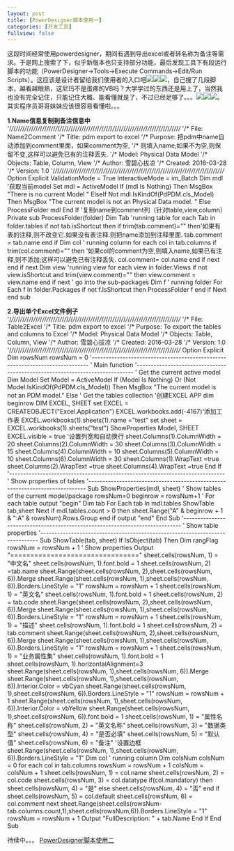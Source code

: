 ```yaml
---
layout: post
title: [PowerDesigner脚本使用一]
categories: [开发工具]
fullview: false
---
```

这段时间经常使用powerdesigner，期间有遇到导出excel或者转名称为备注等需求。于是网上搜索了下，似乎新版本也只支持部分功能，最后发现工具下有段运行脚本的功能（PowerDesigner->Tools->Execute Commands->Edit/Run Scripts）。这应该是设计者留给我们使用者的入口吧![](http://img.baidu.com/hi/jx2/j_0028.gif)![](http://img.baidu.com/hi/jx2/j_0028.gif)![](http://img.baidu.com/hi/jx2/j_0028.gif)，自己搜了几段脚本，越看越眼熟，这尼玛不是蛋疼的VB吗？大学学过的东西还是用上了，当然我也没有完全记住，只能记住大概、能看懂就是了，不过已经足够了。。。![](http://img.baidu.com/hi/jx2/j_0028.gif)![](http://img.baidu.com/hi/jx2/j_0028.gif)![](http://img.baidu.com/hi/jx2/j_0028.gif)。其实程序员哥哥妹妹应该很容易看懂啦。。。

**1.Name信息复制到备注信息中**
'/*/*/*/*/*/*/*/*/*/*/*/*/*/*/*/*/*/*/*/*/*/*/*/*/*/*/*/*/*/*/*/*/*/*/*/*/*/*/*/*/*/*/*/*/*/*/*/*/*/*/*/*/*/*/*/*/*/*/*/*/*/*/*/*/*/*/*/*/*/*/*/*/*/*/*/*/*/* '/* File: Name2Comment '/* Title: pdm export to excel '/* Purpose: 把pdm中name自动添加到comment里面，如果comment为空, '/* 则填入name;如果不为空,则保留不变,这样可以避免已有的注释丢失. '/* Model: Physical Data Model '/* Objects: Table, Column, View '/* Author: 雪碧心拔凉 '/* Created: 2016-03-28 '/* Version: 1.0 '/*/*/*/*/*/*/*/*/*/*/*/*/*/*/*/*/*/*/*/*/*/*/*/*/*/*/*/*/*/*/*/*/*/*/*/*/*/*/*/*/*/*/*/*/*/*/*/*/*/*/*/*/*/*/*/*/*/*/*/*/*/*/*/*/*/*/*/*/*/*/*/*/*/*/*/*/*/* Option Explicit ValidationMode = True InteractiveMode = im_Batch Dim mdl '获取当前model Set mdl = ActiveModel If (mdl Is Nothing) Then MsgBox "There is no current Model " ElseIf Not mdl.IsKindOf(PdPDM.cls_Model) Then MsgBox "The current model is not an Physical Data model. " Else ProcessFolder mdl End If '复制name到comment列（针对table,view,column） Private sub ProcessFolder(folder) Dim Tab 'running table for each Tab in folder.tables if not tab.isShortcut then if trim(tab.comment)="" then'如果有表的注释,则不改变它.如果没有表注释.则把name添加到注释里面. tab.comment = tab.name end if Dim col ' running column for each col in tab.columns if trim(col.comment)="" then '如果col的comment为空,则填入name,如果已有注释,则不添加;这样可以避免已有注释丢失. col.comment= col.name end if next end if next Dim view 'running view for each view in folder.Views if not view.isShortcut and trim(view.comment)="" then view.comment = view.name end if next ' go into the sub-packages Dim f ' running folder For Each f In folder.Packages if not f.IsShortcut then ProcessFolder f end if Next end sub

**2.导出单个Excel文件例子**
'/*/*/*/*/*/*/*/*/*/*/*/*/*/*/*/*/*/*/*/*/*/*/*/*/*/*/*/*/*/*/*/*/*/*/*/*/*/*/*/*/*/*/*/*/*/*/*/*/*/*/*/*/*/*/*/*/*/*/*/*/*/*/*/*/*/*/*/*/*/*/*/*/*/*/*/*/*/* '/* File: Table2Excel '/* Title: pdm export to excel '/* Purpose: To export the tables and columns to Excel '/* Model: Physical Data Model '/* Objects: Table, Column, View '/* Author: 雪碧心拔凉 '/* Created: 2016-03-28 '/* Version: 1.0 '/*/*/*/*/*/*/*/*/*/*/*/*/*/*/*/*/*/*/*/*/*/*/*/*/*/*/*/*/*/*/*/*/*/*/*/*/*/*/*/*/*/*/*/*/*/*/*/*/*/*/*/*/*/*/*/*/*/*/*/*/*/*/*/*/*/*/*/*/*/*/*/*/*/*/*/*/*/* Option Explicit Dim rowsNum rowsNum = 0 '----------------------------------------------------------------------------- ' Main function '----------------------------------------------------------------------------- ' Get the current active model Dim Model Set Model = ActiveModel If (Model Is Nothing) Or (Not Model.IsKindOf(PdPDM.cls_Model)) Then MsgBox "The current model is not an PDM model." Else ' Get the tables collection '创建EXCEL APP dim beginrow DIM EXCEL, SHEET set EXCEL = CREATEOBJECT("Excel.Application") EXCEL.workbooks.add(-4167)'添加工作表 EXCEL.workbooks(1).sheets(1).name ="test" set sheet = EXCEL.workbooks(1).sheets("test") ShowProperties Model, SHEET EXCEL.visible = true '设置列宽和自动换行 sheet.Columns(1).ColumnWidth = 20 sheet.Columns(2).ColumnWidth = 30 sheet.Columns(3).ColumnWidth = 15 sheet.Columns(4).ColumnWidth = 10 sheet.Columns(5).ColumnWidth = 10 sheet.Columns(6).ColumnWidth = 30 sheet.Columns(1).WrapText =true sheet.Columns(2).WrapText =true sheet.Columns(4).WrapText =true End If '----------------------------------------------------------------------------- ' Show properties of tables '----------------------------------------------------------------------------- Sub ShowProperties(mdl, sheet) ' Show tables of the current model/package rowsNum=0 beginrow = rowsNum+1 ' For each table output "begin" Dim tab For Each tab In mdl.tables ShowTable tab,sheet Next if mdl.tables.count > 0 then sheet.Range("A" & beginrow + 1 & ":A" & rowsNum).Rows.Group end if output "end" End Sub '----------------------------------------------------------------------------- ' Show table properties '----------------------------------------------------------------------------- Sub ShowTable(tab, sheet) If IsObject(tab) Then Dim rangFlag rowsNum = rowsNum + 1 ' Show properties Output "================================" sheet.cells(rowsNum, 1) = "中文名" sheet.cells(rowsNum, 1).font.bold = 1 sheet.cells(rowsNum, 2) =tab.name sheet.Range(sheet.cells(rowsNum, 2),sheet.cells(rowsNum, 6)).Merge sheet.Range(sheet.cells(rowsNum, 1),sheet.cells(rowsNum, 6)).Borders.LineStyle = "1" rowsNum = rowsNum + 1 sheet.cells(rowsNum, 1) = "英文名" sheet.cells(rowsNum, 1).font.bold = 1 sheet.cells(rowsNum, 2) = tab.code sheet.Range(sheet.cells(rowsNum, 2),sheet.cells(rowsNum, 6)).Merge sheet.Range(sheet.cells(rowsNum, 1),sheet.cells(rowsNum, 6)).Borders.LineStyle = "1" rowsNum = rowsNum + 1 sheet.cells(rowsNum, 1) = "描述" sheet.cells(rowsNum, 1).font.bold = 1 sheet.cells(rowsNum, 2) = tab.comment sheet.Range(sheet.cells(rowsNum, 2),sheet.cells(rowsNum, 6)).Merge sheet.Range(sheet.cells(rowsNum, 1),sheet.cells(rowsNum, 6)).Borders.LineStyle = "1" rowsNum = rowsNum + 1 sheet.cells(rowsNum, 1) = "业务属性集" sheet.cells(rowsNum, 1).font.bold = 1 sheet.cells(rowsNum, 1).horizontalAlignment=3 sheet.Range(sheet.cells(rowsNum, 1),sheet.cells(rowsNum, 6)).Merge sheet.Range(sheet.cells(rowsNum, 1),sheet.cells(rowsNum, 6)).Interior.Color = vbCyan sheet.Range(sheet.cells(rowsNum, 1),sheet.cells(rowsNum, 6)).Borders.LineStyle = "1" rowsNum = rowsNum + 1 sheet.Range(sheet.cells(rowsNum, 1),sheet.cells(rowsNum, 6)).Interior.Color = vbYellow sheet.Range(sheet.cells(rowsNum, 1),sheet.cells(rowsNum, 6)).font.bold = 1 sheet.cells(rowsNum, 1) = "属性名称" sheet.cells(rowsNum, 2) = "英文名称" sheet.cells(rowsNum, 3) = "数据类型" sheet.cells(rowsNum, 4) = "是否必填" sheet.cells(rowsNum, 5) = "默认值" sheet.cells(rowsNum, 6) = "备注" '设置边框 sheet.Range(sheet.cells(rowsNum, 1),sheet.cells(rowsNum, 6)).Borders.LineStyle = "1" Dim col ' running column Dim colsNum colsNum = 0 for each col in tab.columns rowsNum = rowsNum + 1 colsNum = colsNum + 1 sheet.cells(rowsNum, 1) = col.name sheet.cells(rowsNum, 2) = col.code sheet.cells(rowsNum, 3) = col.datatype if(col.mandatory) then sheet.cells(rowsNum, 4) = "是" else sheet.cells(rowsNum, 4) = "否" end if sheet.cells(rowsNum, 5) = col.default sheet.cells(rowsNum, 6) = col.comment next sheet.Range(sheet.cells(rowsNum-tab.columns.count,1),sheet.cells(rowsNum,6)).Borders.LineStyle = "1" rowsNum = rowsNum + 1 Output "FullDescription: " + tab.Name End If End Sub

待续中。。。 [PowerDesigner脚本使用二](http://ctosb.com/article/18719434594944)
